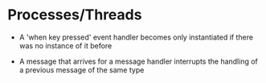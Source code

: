 # Processes/Threads

- A 'when key pressed' event handler becomes only instantiated
if there was no instance of it before

- A message that arrives for a message handler interrupts the handling
of a previous message of the same type
